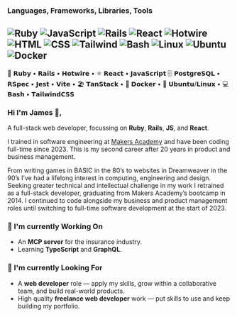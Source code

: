 ### Languages, Frameworks, Libraries, Tools
![Ruby](https://img.shields.io/badge/-Ruby-000?logo=Ruby&logoColor=CC342D)
![JavaScript](https://img.shields.io/badge/-JavaScript-000?logo=JavaScript)
![Rails](https://img.shields.io/badge/-Rails-000?logo=Ruby%20on%20Rails&logoColor=CC0000)
![React](https://img.shields.io/badge/-React-000?logo=React)
![Hotwire](https://img.shields.io/badge/-Hotwire-000?&logo=Hotwire)
![HTML](https://img.shields.io/badge/-HTML-000?&logo=HTML5)
![CSS](https://img.shields.io/badge/-CSS-000?logo=CSS&logoColor=663399)
![Tailwind](https://img.shields.io/badge/-Tailwind-000?logo=TailwindCSS)
![Bash](https://img.shields.io/badge/-Bash-000?logo=GNUBash)
![Linux](https://img.shields.io/badge/-Linux-000?logo=Linux)
![Ubuntu](https://img.shields.io/badge/-Ubuntu-000?logo=Ubuntu)
![Docker](https://img.shields.io/badge/-Docker-000?logo=Docker)
-

💎 𝗥𝘂𝗯𝘆 • 𝗥𝗮𝗶𝗹𝘀 • 𝗛𝗼𝘁𝘄𝗶𝗿𝗲 • ⚛️ 𝗥𝗲𝗮𝗰𝘁 • 𝗝𝗮𝘃𝗮𝗦𝗰𝗿𝗶𝗽𝘁
🗄️ 𝗣𝗼𝘀𝘁𝗴𝗿𝗲𝗦𝗤𝗟 • 𝗥𝗦𝗽𝗲𝗰 • 𝗝𝗲𝘀𝘁 • 𝗩𝗶𝘁𝗲 • 🏖️ 𝗧𝗮𝗻𝗦𝘁𝗮𝗰𝗸 • 🐳 𝗗𝗼𝗰𝗸𝗲𝗿 • 🐧 𝗨𝗯𝘂𝗻𝘁𝘂/𝗟𝗶𝗻𝘂𝘅 • 💻 𝗕𝗮𝘀𝗵 • 𝗧𝗮𝗶𝗹𝘄𝗶𝗻𝗱𝗖𝗦𝗦

### Hi I'm James 👋,

A full-stack web developer, focussing on **Ruby**, **Rails**, **JS**, and **React**</sup>.

I trained in software engineering at [Makers Academy](https://makers.tech/software-engineering-bootcamp) and have been coding full-time since 2023. This is my second career after 20 years in product and business management.

From writing games in BASIC in the 80’s to websites in Dreamweaver in the 90’s I’ve had a lifelong interest in computing, engineering and design. Seeking greater technical and intellectual challenge in my work I retrained as a full-stack developer, graduating from Makers Academy’s bootcamp in 2014. I continued to code alongside my business and product management roles until switching to full-time software development at the start of 2023.

### 🧠 I'm currently Working On

- An **MCP server** for the insurance industry.
- Learning **TypeScript** and **GraphQL**.

### 👀 I'm currently Looking For

- A **web developer** role — apply my skills, grow within a collaborative team, and build real-world products.
- High quality **freelance web developer** work — put skills to use and keep building my portfolio.
